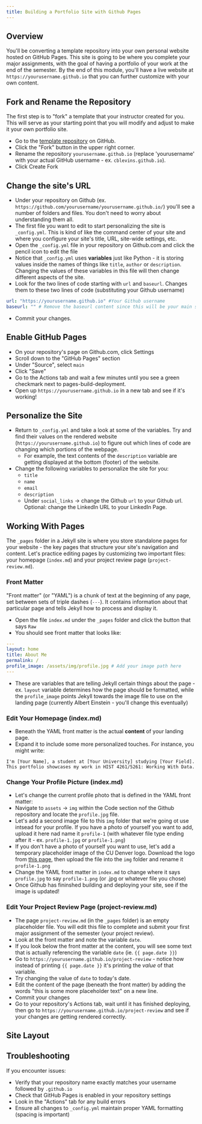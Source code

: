```yaml
---
title: Building a Portfolio Site with Github Pages
---
```


## Overview

You'll be converting a template repository into your own personal website hosted on GitHub Pages. This site is going to be where you complete your major assignments, with the goal of having a portfolio of your work at the end of the semester. By the end of this module, you'll have a live website at `https://yourusername.github.io` that you can further customize with your own content.

## Fork and Rename the Repository

The first step is to "fork" a template that your instructor created for you. This will serve as your starting point that you will modify and adjust to make it your own portfolio site.

- Go to the [template repository](https://github.com/cblevins/sp25-data-portfolio) on GitHub.
- Click the "Fork" button in the upper right corner.
- Rename the repository `yourusername.github.io` (replace 'yourusername' with your actual GitHub username - ex. `cblevins.github.io`).
- Click Create Fork

## Change the site's URL

- Under your repository on Github (ex. `https://github.com/yourusername/yourusername.github.io/`) you'll see a number of folders and files. You don't need to worry about understanding them all.
- The first file you want to edit to start personalizing the site is `_config.yml`. This is kind of like the command center of your site and where you configure your site's title, URL, site-wide settings, etc.
- Open the `_config.yml` file in your repository on Github.com and click the pencil icon to edit the file
- Notice that `_config.yml` uses **variables** just like Python - it is storing values inside the names of things like `title`, `author` or `description`. Changing the values of these variables in this file will then change different aspects of the site.
- Look for the two lines of code starting with `url` and `baseurl`. Changes them to these two lines of code (substituting your Github username)

```yaml
url: "https://yourusername.github.io" #Your Github username
baseurl: "" # Remove the baseurl content since this will be your main site
```

- Commit your changes.

## Enable GitHub Pages

- On your repository's page on Github.com, click Settings
- Scroll down to the "GitHub Pages" section
- Under "Source", select `main`
- Click "Save"
- Go to the Actions tab and wait a few minutes until you see a green checkmark next to pages-build-deployment.
- Open up `https://yourusername.github.io` in a new tab and see if it's working!

## Personalize the Site

- Return to `_config.yml` and take a look at some of the variables. Try and find their values on the rendered website (`https://yourusername.github.io`) to figure out which lines of code are changing which portions of the webpage.
  - For example, the text contents of the `description` variable are getting displayed at the bottom (footer) of the website.
- Change the following variables to personalize the site for you:
  - `title`
  - `name`
  - `email`
  - `description`
  - Under `social_links` -> change the Github `url` to your Github url. Optional: change the LinkedIn URL to your LinkedIn Page.

## Working With Pages

The `_pages` folder in a Jekyll site is where you store standalone pages for your website - the key pages that structure your site's navigation and content. Let's practice editing pages by customizing two important files: your homepage (`index.md`) and your project review page (`project-review.md`).

### Front Matter

"Front matter" (or "YAML") is a chunk of text at the beginning of any page, set between sets of triple dashes (`---`). It contains information about that particular page and tells Jekyll how to process and display it.

- Open the file `index.md` under the `_pages` folder and click the button that says `Raw`
- You should see front matter that looks like:

```yaml
---
layout: home
title: About Me
permalink: /
profile_image: /assets/img/profile.jpg # Add your image path here
---
```

- These are variables that are telling Jekyll certain things about the page - ex. `layout` variable determines how the page should be formatted, while the `profile_image` points Jekyll towards the image file to use on the landing page (currently Albert Einstein - you'll change this eventually)

### Edit Your Homepage (index.md)

- Beneath the YAML front matter is the actual **content** of your landing page.
- Expand it to include some more personalized touches. For instance, you might write:

```
I'm [Your Name], a student at [Your University] studying [Your Field]. This portfolio showcases my work in HIST 4261/5261: Working With Data.
```

### Change Your Profile Picture (index.md)

- Let's change the current profile photo that is defined in the YAML front matter:
- Navigate to `assets` -> `img` within the Code section nof the Github repository and locate the `profile.jpg` file.
- Let's add a second image file to this `img` folder that we're going ot use intsead for your profile. If you have a photo of yourself you want to add, upload it here nad name it `profile-1` (with whatever file type ending after it - ex. `profile-1.jpg` or `profile-1.png`)
- If you don't have a photo of yourself you want to use, let's add a temporary placeholder image of the CU Denver logo. Download the logo from [this page](https://www.ucdenver.edu/images/default-source/global-theme-images/cu_logo.png), then upload the file into the `img` folder and rename it `profile-1.png`
- Change the YAML front matter in `index.md` to change where it says `profile.jpg` to say `profile-1.png` (or .jpg or whatever file you chose)
- Once Github has fininshed building and deploying your site, see if the image is updated!

### Edit Your Project Review Page (project-review.md)

- The page `project-review.md` (in the `_pages` folder) is an empty placeholder file. You will edit this file to complete and submit your first major assignment of the semester (your project review).
- Look at the front matter and note the variable `date`.
- If you look below the front matter at the content, you will see some text that is actually referencing the variable `date` (ie. `{{ page.date }}`)
- Go to `https://yourusername.github.io/project-review` - notice how instead of printing `{{ page.date }}` it's printing the _value_ of that variable.
- Try changing the value of `date` to today's date.
- Edit the content of the page (beneath the front matter) by adding the words "this is some more placeholder text" on a new line.
- Commit your changes
- Go to your repository's Actions tab, wait until it has finished deploying, then go to `https://yourusername.github.io/project-review` and see if your changes are getting rendered correctly.

## Site Layout

## Troubleshooting

If you encounter issues:

- Verify that your repository name exactly matches your username followed by `.github.io`
- Check that GitHub Pages is enabled in your repository settings
- Look in the "Actions" tab for any build errors
- Ensure all changes to `_config.yml` maintain proper YAML formatting (spacing is important)

